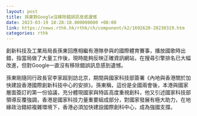 ```yaml
---
layout: post
title: 孫東對Google沒移除錯誤訊息感遺憾
date: 2023-03-19 18:28:18.000000000 +08:00
link: https://news.rthk.hk/rthk/ch/component/k2/1692620-20230319.htm
categories: rthk
---
```


創新科技及工業局局長孫東回應相繼有港隊參與的國際體育賽事，播放國歌時出錯，指當局做了大量工作後，現時能夠反映正確資訊網站，在搜尋引擎排名已大幅改進，但對Google一直沒有移除錯誤訊息感到遺憾。

孫東剛隨同行政長官李家超到訪北京，期間與國家科技部簽署《內地與香港關於加快建設香港國際創新科技中心的安排》。孫東稱，這份是全國兩會後，本港與國家層面簽訂的第一份協議，充分體現國家與特區高度重視創科，他又引述國家科技部領導反覆強調，香港是國家科技力量重要組成部分，對國家發展有極大助力，在地緣政治錯綜複雜環境下，香港必須加快建設國際創科中心，成為強國支撐。
